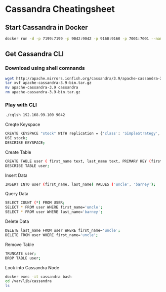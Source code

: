 #  Cassandra Cheatingsheet 

## Start Cassandra in Docker 
```sh
docker run -d -p 7199:7199 -p 9042:9042 -p 9160:9160 -p 7001:7001 --name cassandra cassandra:3.9
```
## Get Cassandra CLI 
### Download using shell comnands
```sh
wget http://apache.mirrors.ionfish.org/cassandra/3.9/apache-cassandra-3.9-bin.tar.gz
tar xvf apache-cassandra-3.9-bin.tar.gz
mv apache-cassandra-3.9 cassandra 
rm apache-cassandra-3.9-bin.tar.gz 
```
### Play with CLI
```sh
./cqlsh 192.168.99.100 9042
```
Creqte Keyspace
```sh
CREATE KEYSPACE "stock" WITH replication = {'class': 'SimpleStrategy', 'replication_factor': 1} AND durable_writes = 'true';
USE stock;
DESCRIBE KEYSPACE;
```
Create Table
```sh
CREATE TABLE user ( first_name text, last_name text, PRIMARY KEY (first_name));
DESCRIBE TABLE user;
```

Insert Data
```sh
INSERT INTO user (first_name, last_name) VALUES ('uncle', 'barney');
```

Query Data
```sh
SELECT COUNT (*) FROM USER;
SELECT * FROM user WHERE first_name='uncle';
SELECT * FROM user WHERE last_name='barney';
```

Delete Data
```sh
DELETE last_name FROM user WHERE first_name='uncle';
DELETE FROM user WHERE first_name='uncle';
```

Remove Table
```sh
TRUNCATE user;
DROP TABLE user;
```
Look into Cassandra Node
```sh
docker exec -it cassandra bash
cd /var/lib/cassandra
ls
```
